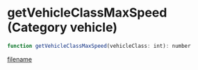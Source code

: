 # getVehicleClassMaxSpeed (Category vehicle)

```js
function getVehicleClassMaxSpeed(vehicleClass: int): number
```

[filename](getVehicleClassMaxSpeed_m.md ':include')